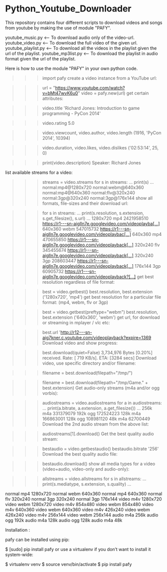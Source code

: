 # Python_Youtube_Downloader
This repository contains four different scripts to download videos and songs from youtube by making the use of module "PAFY".

youtube_music.py <-- To download audio only of the video-url.
youtube_video.py <-- To download the full video of the given url.
youtube_playlist.py <-- To download all the videos in the playlist given the url of the playlist.
youtube_mp3list.py <-- To download the playlist in audio format given the url of the playlist.

Here is how to use the module "PAFY" in your own python code. 

>>> import pafy
create a video instance from a YouTube url:

>>> url = "https://www.youtube.com/watch?v=bMt47wvK6u0"
>>> video = pafy.new(url)
get certain attributes:

>>> video.title
'Richard Jones: Introduction to game programming - PyCon 2014'

>>> video.rating
5.0

>>> video.viewcount, video.author, video.length
(1916, 'PyCon 2014', 10394)

>>> video.duration, video.likes, video.dislikes
('02:53:14', 25, 0)

>>> print(video.description)
Speaker: Richard Jones

list available streams for a video:

>>> streams = video.streams
>>> for s in streams:
...     print(s)
...
normal:mp4@1280x720
normal:webm@640x360
normal:mp4@640x360
normal:flv@320x240
normal:3gp@320x240
normal:3gp@176x144
show all formats, file-sizes and their download url:

>>> for s in streams:
...    print(s.resolution, s.extension, s.get_filesize(), s.url)
...
1280x720 mp4 2421958510 https://r1---sn-aiglln7e.googlevideo.com/videoplayba[...]
640x360 webm 547015732 https://r1---sn-aiglln7e.googlevideo.com/videoplaybac[...]
640x360 mp4 470655850 https://r1---sn-aiglln7e.googlevideo.com/videoplayback[...]
320x240 flv 345455674 https://r1---sn-aiglln7e.googlevideo.com/videoplayback[...]
320x240 3gp 208603447 https://r1---sn-aiglln7e.googlevideo.com/videoplayback[...]
176x144 3gp 60905732 https://r1---sn-aiglln7e.googlevideo.com/videoplayback?[...]
get best resolution regardless of file format:

>>> best = video.getbest()
>>> best.resolution, best.extension
('1280x720', 'mp4')
get best resolution for a particular file format: (mp4, webm, flv or 3gp)

>>> best = video.getbest(preftype="webm")
>>> best.resolution, best.extension
('640x360', 'webm')
get url, for download or streaming in mplayer / vlc etc:

>>> best.url
'http://r12---sn-aig7kner.c.youtube.com/videoplayback?expire=1369
Download video and show progress:

>>> best.download(quiet=False)
3,734,976 Bytes [0.20%] received. Rate: [ 719 KB/s].  ETA: [3284 secs]
Download video, use specific directory and/or filename:

>>> filename = best.download(filepath="/tmp/")

>>> filename = best.download(filepath="/tmp/Game." + best.extension)
Get audio-only streams (m4a and/or ogg vorbis):

>>> audiostreams = video.audiostreams
>>> for a in audiostreams:
...     print(a.bitrate, a.extension, a.get_filesize())
...
256k m4a 331379079
192k ogg 172524223
128k m4a 166863001
128k ogg 108981120
48k m4a 62700449
Download the 2nd audio stream from the above list:

>>> audiostreams[1].download()
Get the best quality audio stream:

>>> bestaudio = video.getbestaudio()
>>> bestaudio.bitrate
'256'
Download the best quality audio file:

>>> bestaudio.download()
show all media types for a video (video+audio, video-only and audio-only):

>>> allstreams = video.allstreams
>>> for s in allstreams:
...     print(s.mediatype, s.extension, s.quality)
...

normal mp4 1280x720
normal webm 640x360
normal mp4 640x360
normal flv 320x240
normal 3gp 320x240
normal 3gp 176x144
video m4v 1280x720
video webm 1280x720
video m4v 854x480
video webm 854x480
video m4v 640x360
video webm 640x360
video m4v 426x240
video webm 426x240
video m4v 256x144
video webm 256x144
audio m4a 256k
audio ogg 192k
audio m4a 128k
audio ogg 128k
audio m4a 48k

Installation : 

pafy can be installed using pip:

$ [sudo] pip install pafy
or use a virtualenv if you don’t want to install it system-wide:

$ virtualenv venv
$ source venv/bin/activate
$ pip install pafy
